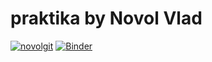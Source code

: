 # praktika by Novol Vlad
[![novolgit](https://circleci.com/gh/novolgit/praktika.svg?style=svg)](https://circleci.com/gh/novolgit/praktika)
[![Binder](https://mybinder.org/badge_logo.svg)](https://mybinder.org/v2/gh/novolgit/praktika/master)
